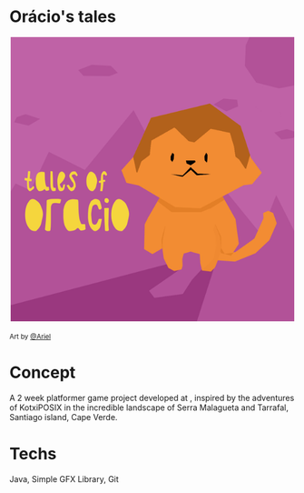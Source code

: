 # Orácio's tales

<p align="center">
    <img src="https://github.com/an-2018/tales-of-oracio/blob/main/resources/hero_image.png?raw=true" alt="Tales of Oracio" />
</p>

<small>Art by <a href="">@Ariel</a></small>

# Concept
A 2 week platformer game project developed at <Academia de codigo_>, inspired by the adventures of KotxiPOSIX in the incredible landscape of Serra Malagueta and Tarrafal, Santiago island, Cape Verde.

# Techs
Java, Simple GFX Library, Git
